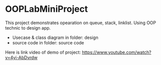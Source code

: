 # OOPLabMiniProject
This project demonstrates opearation on queue, stack, linklist.
Using OOP technic to design app.
- Usecase & class diagram in folder: design
- source code in folder: source code

Here is link video of demo of  project: https://www.youtube.com/watch?v=4yi-AbDvrdw 
